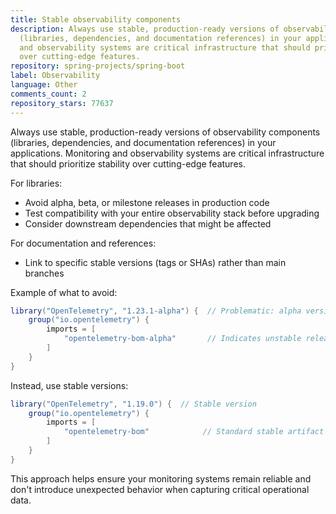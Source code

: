 ```yaml
---
title: Stable observability components
description: Always use stable, production-ready versions of observability components
  (libraries, dependencies, and documentation references) in your applications. Monitoring
  and observability systems are critical infrastructure that should prioritize stability
  over cutting-edge features.
repository: spring-projects/spring-boot
label: Observability
language: Other
comments_count: 2
repository_stars: 77637
---
```


Always use stable, production-ready versions of observability components (libraries, dependencies, and documentation references) in your applications. Monitoring and observability systems are critical infrastructure that should prioritize stability over cutting-edge features.

For libraries:
- Avoid alpha, beta, or milestone releases in production code
- Test compatibility with your entire observability stack before upgrading
- Consider downstream dependencies that might be affected

For documentation and references:
- Link to specific stable versions (tags or SHAs) rather than main branches

Example of what to avoid:
```gradle
library("OpenTelemetry", "1.23.1-alpha") {  // Problematic: alpha version
    group("io.opentelemetry") {
        imports = [
            "opentelemetry-bom-alpha"       // Indicates unstable release
        ]
    }
}
```

Instead, use stable versions:
```gradle
library("OpenTelemetry", "1.19.0") {  // Stable version
    group("io.opentelemetry") {
        imports = [
            "opentelemetry-bom"            // Standard stable artifact
        ]
    }
}
```

This approach helps ensure your monitoring systems remain reliable and don't introduce unexpected behavior when capturing critical operational data.